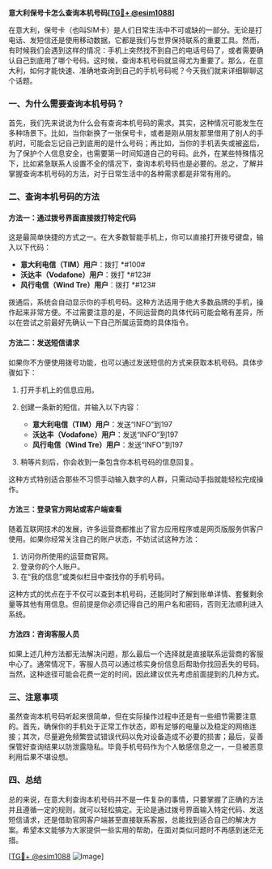 **意大利保号卡怎么查询本机号码[[TG💪+ @esim1088](https://t.me/s/esim1088)]**

在意大利，保号卡（也叫SIM卡）是人们日常生活中不可或缺的一部分。无论是打电话、发短信还是使用移动数据，它都是我们与世界保持联系的重要工具。然而，有时候我们会遇到这样的情况：手机上突然找不到自己的电话号码了，或者需要确认自己到底用了哪个号码。这时候，查询本机号码就显得尤为重要了。那么，在意大利，如何才能快速、准确地查询到自己的手机号码呢？今天我们就来详细聊聊这个话题。

### 一、为什么需要查询本机号码？

首先，我们先来说说为什么会有查询本机号码的需求。其实，这种情况可能发生在多种场景下。比如，当你新换了一张保号卡，或者是刚从朋友那里借用了别人的手机时，可能会忘记自己到底用的是什么号码；再比如，当你的手机丢失或被盗后，为了保护个人信息安全，也需要第一时间知道自己的号码。此外，在某些特殊情况下，比如紧急联系人设置不全的情况下，查询本机号码也是必要的。总之，了解并掌握查询本机号码的方法，对于日常生活中的各种需求都是非常有用的。

### 二、查询本机号码的方法

#### 方法一：通过拨号界面直接拨打特定代码

这是最简单快捷的方式之一。在大多数智能手机上，你可以直接打开拨号键盘，输入以下代码：

- **意大利电信（TIM）用户**：拨打 *#100#
- **沃达丰（Vodafone）用户**：拨打 *#123#
- **风行电信（Wind Tre）用户**：拨打 *#123#

拨通后，系统会自动显示你的手机号码。这种方法适用于绝大多数品牌的手机，操作起来非常方便。不过需要注意的是，不同运营商的具体代码可能会略有差异，所以在尝试之前最好先确认一下自己所属运营商的具体指令。

#### 方法二：发送短信请求

如果你不方便使用拨号功能，也可以通过发送短信的方式来获取本机号码。具体步骤如下：

1. 打开手机上的信息应用。
2. 创建一条新的短信，并输入以下内容：
   - **意大利电信（TIM）用户**：发送“INFO”到197
   - **沃达丰（Vodafone）用户**：发送“INFO”到197
   - **风行电信（Wind Tre）用户**：发送“INFO”到197
   
3. 稍等片刻后，你会收到一条包含你本机号码的信息回复。

这种方式特别适合那些不习惯手动输入数字的人群，只需动动手指就能轻松完成操作。

#### 方法三：登录官方网站或客户端查看

随着互联网技术的发展，许多运营商都推出了官方应用程序或是网页版服务供客户使用。如果你经常关注自己的账户状态，不妨试试这种方法：

1. 访问你所使用的运营商官网。
2. 登录你的个人账户。
3. 在“我的信息”或类似栏目中查找你的手机号码。

这种方式的优点在于不仅可以查到本机号码，还能同时了解到账单详情、套餐剩余量等其他有用信息。但前提是你必须记得自己的用户名和密码，否则无法顺利进入系统。

#### 方法四：咨询客服人员

如果上述几种方法都无法解决问题，那么最后一个选择就是直接联系运营商的客服中心了。通常情况下，客服人员可以通过核实身份信息后帮助你找回丢失的号码。当然，这种途径可能会花费一定的时间，因此建议优先考虑前面提到的几种方式。

### 三、注意事项

虽然查询本机号码听起来很简单，但在实际操作过程中还是有一些细节需要注意的。首先，确保你的手机处于正常工作状态，即有足够的电量以及稳定的网络连接；其次，尽量避免频繁尝试错误代码以免对设备造成不必要的损害；最后，妥善保管好查询结果以防泄露隐私。毕竟手机号码作为个人敏感信息之一，一旦被恶意利用后果不堪设想。

### 四、总结

总的来说，在意大利查询本机号码并不是一件复杂的事情，只要掌握了正确的方法并且遵循一定的规则，就可以轻松搞定。无论是通过拨号界面输入特定代码、发送短信请求，还是借助官网客户端甚至直接联系客服，总能找到适合自己的解决方案。希望本文能够为大家提供一些实用的帮助，在面对类似问题时不再感到迷茫无措。

[[TG💪+ @esim1088](https://t.me/s/esim1088) ![Image](https://i.postimg.cc/4NQfJmqS/Snipaste-2025-05-13-00-14-12.png)]